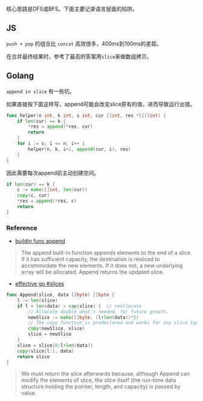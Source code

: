 核心思路是DFS或BFS。下面主要记录语言层面的陷阱。

## JS
`push + pop` 的组合比 `concat` 高效很多，400ms到100ms的差距。

在合并最终结果时，参考了最高的答案用`slice`来做数组拷贝。

## Golang
`append in slice` 有一些坑。

如果直接按下面这样写，append可能会改变slice原有的值，进而导致运行出错。
```go
func helper(n int, k int, s int, cur []int, res *[][]int) {
	if len(cur) == k {
		*res = append(*res, cur)
		return
	}
	for i := s; i <= n; i++ {
		helper(n, k, i+1, append(cur, i), res)
	}
}
```
因此需要每次append前主动创建空间。
```go
if len(cur) == k {
	c := make([]int, len(cur))
	copy(c, cur)
	*res = append(*res, c)
	return
}
```

### Reference
- [buildin func append](https://golang.org/pkg/builtin/#append)
> The append built-in function appends elements to the end of a slice. If it has sufficient capacity, the destination is resliced to accommodate the new elements. If it does not, a new underlying array will be allocated. Append returns the updated slice.

- [effective go #slices](https://golang.org/doc/effective_go.html#slices)
```go
func Append(slice, data []byte) []byte {
	l := len(slice)
	if l + len(data) > cap(slice) {  // reallocate
		// Allocate double what's needed, for future growth.
		newSlice := make([]byte, (l+len(data))*2)
		// The copy function is predeclared and works for any slice type.
		copy(newSlice, slice)
		slice = newSlice
	}
	slice = slice[0:l+len(data)]
	copy(slice[l:], data)
	return slice
}
```
> We must return the slice afterwards because, although Append can modify the elements of slice, the slice itself (the run-time data structure holding the pointer, length, and capacity) is passed by value.
